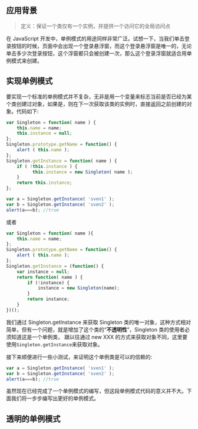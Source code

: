 ## 应用背景
>定义：保证一个类仅有一个实例，并提供一个访问它的全局访问点

在 JavaScript 开发中，单例模式的用途同样非常广泛。试想一下，当我们单击登录按钮的时候，页面中会出现一个登录悬浮窗，而这个登录悬浮窗是唯一的，无论单击多少次登录按钮，这个浮窗都只会被创建一次，那么这个登录浮窗就适合用单例模式来创建。

## 实现单例模式
要实现一个标准的单例模式并不复杂，无非是用一个变量来标志当前是否已经为某个类创建过对象，如果是，则在下一次获取该类的实例时，直接返回之前创建的对象。代码如下:
```javascript
var Singleton = function( name ) { 
    this.name = name; 
    this.instance = null;
};
Singleton.prototype.getName = function() { 
    alert ( this.name );
};
Singleton.getInstance = function( name ) { 
    if ( !this.instance ) {
          this.instance = new Singleton( name ); 
    }
    return this.instance; 
};

var a = Singleton.getInstance( 'sven1' ); 
var b = Singleton.getInstance( 'sven2' );
alert(a===b); //true
```
或者
```javascript
var Singleton = function( name ){
    this.name = name;
};
Singleton.prototype.getName = function() { 
    alert ( this.name );
};
Singleton.getInstance = (function() { 
    var instance = null;
    return function( name ) {
        if (!instance) {
            instance = new Singleton(name);
        }
        return instance; 
    }
})();
```
我们通过 Singleton.getInstance 来获取 Singleton 类的唯一对象，这种方式相对简单，但有一个问题，就是增加了这个类的“**不透明性**”，Singleton 类的使用者必须知道这是一个单例类， 跟以往通过 new XXX 的方式来获取对象不同，这里要使用`Singleton.getInstance`来获取对象。

接下来顺便进行一些小测试，来证明这个单例类是可以的信赖的:
```javascript
var a = Singleton.getInstance( 'sven1' ); 
var b = Singleton.getInstance( 'sven2' );
alert(a===b); //true
```
虽然现在已经完成了一个单例模式的编写，但这段单例模式代码的意义并不大。下面我们将一步步编写出更好的单例模式。

##  透明的单例模式
